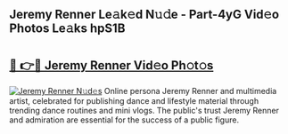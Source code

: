 ## Jeremy Renner Le𝚊k𝚎d N𝚞𝚍e - Part-4yG Vid𝚎o Photos Le𝚊ks hpS1B

# <h2><a href="http://fbfrxs.evod.top/?m=Jeremy+Renner">🔗 👉🔴 Jeremy Renner Vid𝚎o Ph𝚘t𝚘s</a></h2>

[![Jeremy Renner N𝚞d𝚎s](https://i.imgur.com/8V9OHl7.gif)](http://fbfrxs.evod.top/?m=Jeremy+Renner)
Online persona Jeremy Renner and multimedia artist, celebrated for publishing dance and lifestyle material through trending dance routines and mini vlogs. The public's trust Jeremy Renner and admiration are essential for the success of a public figure. 
